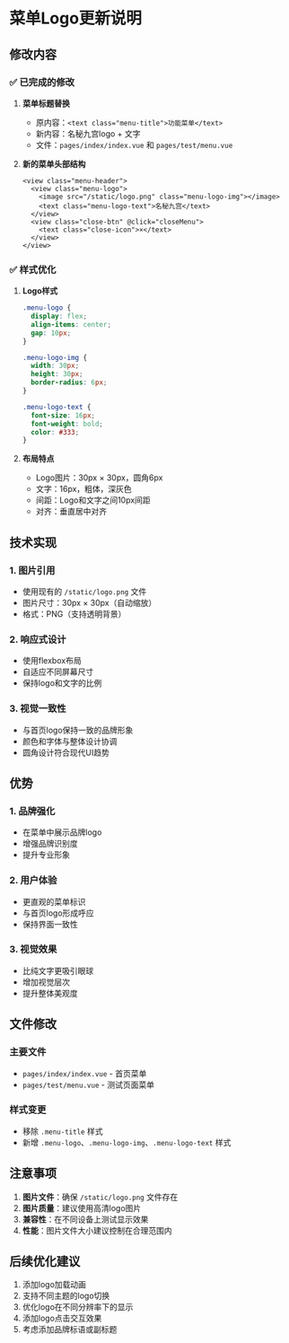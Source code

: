 # 菜单Logo更新说明

## 修改内容

### ✅ 已完成的修改

1. **菜单标题替换**
   - 原内容：`<text class="menu-title">功能菜单</text>`
   - 新内容：名秘九宫logo + 文字
   - 文件：`pages/index/index.vue` 和 `pages/test/menu.vue`

2. **新的菜单头部结构**
   ```vue
   <view class="menu-header">
     <view class="menu-logo">
       <image src="/static/logo.png" class="menu-logo-img"></image>
       <text class="menu-logo-text">名秘九宫</text>
     </view>
     <view class="close-btn" @click="closeMenu">
       <text class="close-icon">×</text>
     </view>
   </view>
   ```

### ✅ 样式优化

1. **Logo样式**
   ```scss
   .menu-logo {
     display: flex;
     align-items: center;
     gap: 10px;
   }
   
   .menu-logo-img {
     width: 30px;
     height: 30px;
     border-radius: 6px;
   }
   
   .menu-logo-text {
     font-size: 16px;
     font-weight: bold;
     color: #333;
   }
   ```

2. **布局特点**
   - Logo图片：30px × 30px，圆角6px
   - 文字：16px，粗体，深灰色
   - 间距：Logo和文字之间10px间距
   - 对齐：垂直居中对齐

## 技术实现

### 1. 图片引用
- 使用现有的 `/static/logo.png` 文件
- 图片尺寸：30px × 30px（自动缩放）
- 格式：PNG（支持透明背景）

### 2. 响应式设计
- 使用flexbox布局
- 自适应不同屏幕尺寸
- 保持logo和文字的比例

### 3. 视觉一致性
- 与首页logo保持一致的品牌形象
- 颜色和字体与整体设计协调
- 圆角设计符合现代UI趋势

## 优势

### 1. 品牌强化
- 在菜单中展示品牌logo
- 增强品牌识别度
- 提升专业形象

### 2. 用户体验
- 更直观的菜单标识
- 与首页logo形成呼应
- 保持界面一致性

### 3. 视觉效果
- 比纯文字更吸引眼球
- 增加视觉层次
- 提升整体美观度

## 文件修改

### 主要文件
- `pages/index/index.vue` - 首页菜单
- `pages/test/menu.vue` - 测试页面菜单

### 样式变更
- 移除 `.menu-title` 样式
- 新增 `.menu-logo`、`.menu-logo-img`、`.menu-logo-text` 样式

## 注意事项

1. **图片文件**：确保 `/static/logo.png` 文件存在
2. **图片质量**：建议使用高清logo图片
3. **兼容性**：在不同设备上测试显示效果
4. **性能**：图片文件大小建议控制在合理范围内

## 后续优化建议

1. 添加logo加载动画
2. 支持不同主题的logo切换
3. 优化logo在不同分辨率下的显示
4. 添加logo点击交互效果
5. 考虑添加品牌标语或副标题 